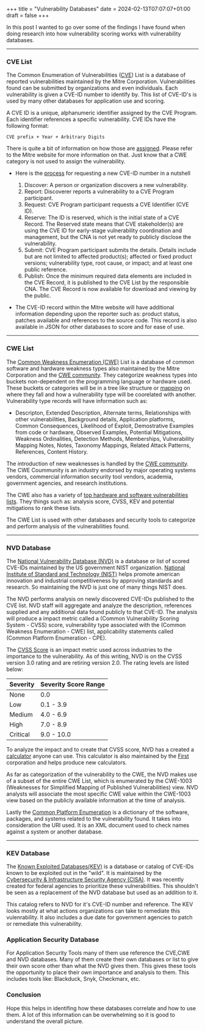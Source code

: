 +++
title = "Vulnerability Databases"
date = 2024-02-13T07:07:07+01:00
draft = false
+++

In this post I wanted to go over some of the findings I have found when doing research into how vulnerability scoring works with vulnerability databases.

------

### CVE List

The Common Enumeration of Vulnerabilities ([CVE](https://www.cve.org)) List is a database of reported vulnerabilities maintained by the Mitre Corporation. Vulnerabilities found can be submitted by organizations and even individuals. Each vulnerability is given a CVE-ID number to identify by. This list of CVE-ID's is used by many other databases for application use and scoring. 

A CVE ID is a unique, alphanumeric identifier assigned by the CVE Program. Each identifier references a specific vulnerability. CVE IDs have the following format:

    CVE prefix + Year + Arbitrary Digits

There is quite a bit of information on how those are [assigned](https://www.cve.org/ResourcesSupport/AllResources/CNARules#section_7_assignment_rules). Please refer to the Mitre website for more information on that. Just know that a CWE category is not used to assign the vulnerability. 

- Here is the [process](https://www.cve.org/About/Process) for requesting a new CVE-ID number in a nutshell
    1. Discover: A person or organization discovers a new vulnerability.
    2. Report: Discoverer reports a vulnerability to a CVE Program participant.
    3. Request: CVE Program participant requests a CVE Identifier (CVE ID).
    4. Reserve: The ID is reserved, which is the initial state of a CVE Record. The Reserved state means that CVE stakeholder(s) are using the CVE ID for early-stage vulnerability coordination and management, but the CNA is not yet ready to publicly disclose the vulnerability.
    5. Submit: CVE Program participant submits the details. Details include but are not limited to affected product(s); affected or fixed product versions; vulnerability type, root cause, or impact; and at least one public reference.
    6. Publish: Once the minimum required data elements are included in the CVE Record, it is published to the CVE List by the responsible CNA. The CVE Record is now available for download and viewing by the public.
    
- The CVE-ID record within the Mitre website will have additional information depending upon the reporter such as: product status, patches available and references to the source code. This record is also available in JSON for other databases to score and for ease of use.

-----

### CWE List

The [Common Weakness Enumeration (CWE)](https://cwe.mitre.org/index.html) List is a database of common software and hardware weakness types also maintained by the Mitre Corporation and the [CWE community](https://cwe.mitre.org/community/members.html). They categorize weakness types into buckets non-dependent on the programming language or hardware used. These buckets or categories will be in a tree like structure or [mapping](https://cwe.mitre.org/documents/cwe_usage/guidance.html) on where they fall and how a vulnerability type will be coorelated with another. Vulnerability type records will have information such as: 

- Descripton, Extended Description, Alternate terms, Relationships with other vulnerabilities, Background details, Application platforms, Common Consequences, Likelihood of Exploit, Demostrative Examples from code or hardware, Observed Examples, Potential Mitigations, Weakness Ordinalities, Detection Methods, Memberships, Vulnerability Mapping Notes, Notes, Taxonomy Mappings, Related Attack Patterns, References, Content History. 

The introduction of new weaknesses is handled by the [CWE community](https://cwe.mitre.org/community/members.html). The CWE Coummunity is an industry endorsed by major operating systems vendors, commercial information security tool vendors, academia, government agencies, and research institutions.

The CWE also has a variety of [top hardware and software vulnerabilities lists](https://cwe.mitre.org/scoring/index.html#top_n_lists). They things such as: analysis score, CVSS, KEV and potential mitigations to rank these lists.

The CWE List is used with other databases and security tools to categorize and perform analysis of the vulnerabilities found.

------

### NVD Database

The [National Vulnerability Database (NVD)](https://nvd.nist.gov) is a database or list of scored CVE-IDs maintained by the US government NIST organization. [National Institute of Standard and Technology (NIST)](https://www.nist.gov) helps promote american innovation and industrial competitiveness by approving standards and research. So maintaining the NVD is just one of many things NIST does. 

The NVD performs analysis on newly discovered CVE-IDs published to the CVE list. NVD staff will aggregate and analyze the description, references supplied and any additional data found publicly to that CVE-ID. The analysis will produce a impact metric called a (Common Vulnerability Scoring System - CVSS) score, vulnerability type associated with the (Common Weakness Enumeration - CWE) list, applicability statements called (Common Platform Enumeration - CPE). 

The [CVSS Score](https://nvd.nist.gov/vuln-metrics/cvss) is an impact metric used across industries to the importance to the vulnerability. As of this writing, NVD is on the CVSS version 3.0 rating and are retiring version 2.0. The rating levels are listed below:

| Severity      | Severity Score Range  |
| -----------   | -----------           |
| None          | 0.0                   |
| Low           | 0.1 - 3.9             |
| Medium        | 4.0 - 6.9             |
| High          | 7.0 - 8.9             |
| Critical      | 9.0 - 10.0            |

To analyze the impact and to create that CVSS score, NVD has a created a [calculator](https://nvd.nist.gov/vuln-metrics/cvss/v3-calculator) anyone can use. This calculator is also maintained by the [First](https://www.first.org/cvss/) corporation and helps produce new calculators.

As far as categorization of the vulnerability to the CWE, the NVD makes use of a subset of the entire CWE List, which is enumerated by the CWE-1003 (Weaknesses for Simplified Mapping of Published Vulnerabilities) view. NVD analysts will associate the most specific CWE value within the CWE-1003 view based on the publicly available information at the time of analysis.

Lastly the [Common Platform Enumeration](https://nvd.nist.gov/products/cpe#:~:text=CPE%20is%20a%20structured%20naming,and%20tests%20to%20a%20name.) is a dictionary of the software, packages, and systems related to the vulnerability found. It takes into consideration the URI used. It is an XML document used to check names against a system or another database. 

----

### KEV Database

The [Known Exploited Databases(KEV)](https://www.cisa.gov/known-exploited-vulnerabilities-catalog) is a database or catalog of CVE-IDs known to be exploited out in the "wild". It is maintained by the [Cybersecurity & Infrastructure Security Agency (CISA)](https://www.cisa.gov). It was recently created for federal agencies to prioritize these vulnerabilities. This shouldn't be seen as a replacement of the NVD database but used as an addition to it. 

This catalog refers to NVD for it's CVE-ID number and reference. The KEV looks mostly at what actions organizations can take to remediate this vulenrability. It also includes a due date for government agencies to patch or remediate this vulnerability. 

### Application Security Database

For Application Security Tools many of them use reference the CVE,CWE and NVD databases. Many of them create their own databases or list to give their own score other than what the NVD gives them. This gives these tools the opportunity to place their own importance and analysis to them. This includes tools like: Blackduck, Snyk, Checkmarx, etc. 

### Conclusion

Hope this helps in identifing how these databases correlate and how to use them. A lot of this information can be overwhelming so it is good to understand the overall picture. 